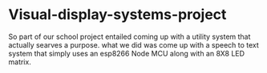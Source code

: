 # Visual-display-systems-project
So part of our school project entailed coming up with a utility system that actually searves a purpose. 
what we did was come up with a speech to text system that simply uses an esp8266 Node MCU along with an 8X8 LED matrix.
